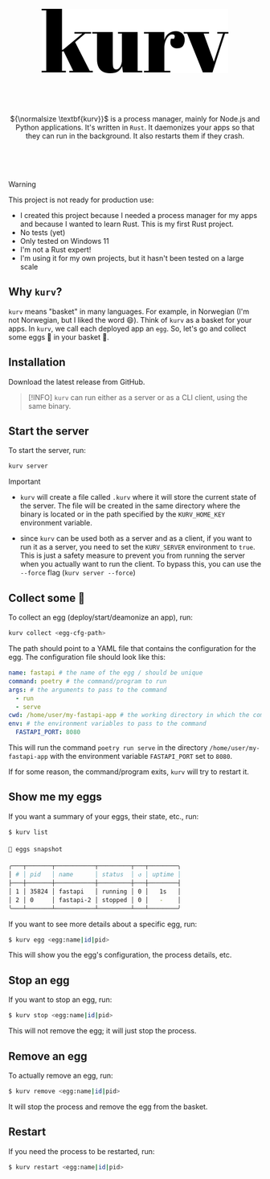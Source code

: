 <p align="center"><img src=".github/icon-logo-h64.svg" height="128"></p>

<br>
<br>
<br>


<p align="center">${\normalsize \textbf{kurv}}$ is a process manager, mainly for Node.js and Python applications. It's written in <code>Rust</code>. It daemonizes your apps so that they can run in the background. It also restarts them if they crash.</p>

<br>
<br>
<br>

> [!WARNING]  
> This project is not ready for production use:
>   - I created this project because I needed a process manager for my apps and because I wanted to learn Rust. This is my first Rust project.
>   - No tests (yet)
>   - Only tested on Windows 11
>   - I'm not a Rust expert!
>   - I'm using it for my own projects, but it hasn't been tested on a large scale


## Why `kurv`?
`kurv` means "basket" in many languages. For example, in Norwegian (I'm not Norwegian, but I liked the word 😄). Think of `kurv` as a basket for your apps. In `kurv`, we call each deployed app an `egg`. So, let's go and collect some eggs 🥚 in your basket 🧺.

## Installation

Download the latest release from GitHub. 

> [!INFO] 
> `kurv` can run either as a server or as a CLI client, using the same binary. 

## Start the server

To start the server, run:

```bash
kurv server
```

> [!IMPORTANT]
> - `kurv` will create a file called `.kurv` where it will store the current
> state of the server. The file will be created in the same directory where
> the binary is located or in the path specified by the `KURV_HOME_KEY`
> environment variable.
>
> - since `kurv` can be used both as a server and as a client, if you want
> to run it as a server, you need to set the `KURV_SERVER` environment
> to `true`. This is just a safety measure to prevent you from running
> the server when you actually want to run the client.
> To bypass this, you can use the `--force` flag (`kurv server --force`)

## Collect some 🥚
To collect an egg (deploy/start/deamonize an app), run:

```bash
kurv collect <egg-cfg-path>
```

The path should point to a YAML file that contains the configuration for the egg. The configuration file should look like this:

```yaml title="myegg.kurv"
name: fastapi # the name of the egg / should be unique
command: poetry # the command/program to run
args: # the arguments to pass to the command
  - run
  - serve
cwd: /home/user/my-fastapi-app # the working directory in which the command will be run
env: # the environment variables to pass to the command
  FASTAPI_PORT: 8080
```

This will run the command `poetry run serve` in the directory `/home/user/my-fastapi-app` with the environment variable `FASTAPI_PORT` set to `8080`.

If for some reason, the command/program exits, `kurv` will try to restart it.

## Show me my eggs

If you want a summary of your eggs, their state, etc., run:

```zsh
$ kurv list

🥚 eggs snapshot

╭───┬───────┬───────────┬─────────┬───┬────────╮
│ # │ pid   │ name      │ status  │ ↺ │ uptime │
├───┼───────┼───────────┼─────────┼───┼────────┤
│ 1 │ 35824 │ fastapi   │ running │ 0 │   1s   │
│ 2 │ 0     │ fastapi-2 │ stopped │ 0 │   -    │
╰───┴───────┴───────────┴─────────┴───┴────────╯
```

If you want to see more details about a specific egg, run:

``` sh
$ kurv egg <egg:name|id|pid>
```

This will show you the egg's configuration, the process details, etc.

## Stop an egg

If you want to stop an egg, run:

``` sh
$ kurv stop <egg:name|id|pid>
```

This will not remove the egg; it will just stop the process.

## Remove an egg

To actually remove an egg, run:

``` sh
$ kurv remove <egg:name|id|pid>
```

It will stop the process and remove the egg from the basket.

## Restart

If you need the process to be restarted, run:

``` sh
$ kurv restart <egg:name|id|pid>
```
